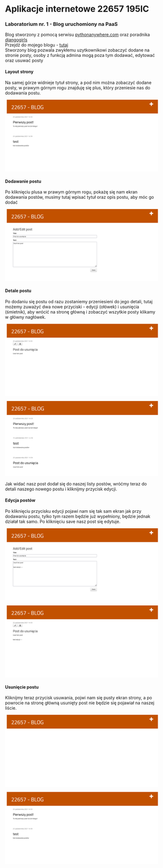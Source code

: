 # Aplikacje internetowe 22657 195IC

### Laboratorium nr. 1 - Blog uruchomiony na PaaS  
Blog stworzony z pomocą serwisu [pythonanywhere.com](https://www.pythonanywhere.com) oraz poradnika [djangogirls](https://tutorial.djangogirls.org/pl/)  
Przejdź do mojego blogu - [tutaj](https://bchanowski.pythonanywhere.com/)  
Stworzony blog pozwala zwykłemu uzytkownikowi zobaczyć dodane na stronie posty, osoby z funkcją admina mogą poza tym dodawać, edytować oraz usuwać posty  
  
#### Layout strony
Na samej górze widnieje tytuł strony, a pod nim można zobaczyć dodane posty, w prawym górnym rogu znajduję się plus, który przeniesie nas do dodawania postu.

![Layout strony](/assets/layout-strony.png "Layout strony")
  
#### Dodawanie postu  
Po kliknięciu plusa w prawym górnym rogu, pokażę się nam ekran dodawania postów, musimy tutaj wpisać tytuł oraz opis postu, aby móc go dodać

![Dodawanie postu](/assets/dodaj-post.png "Dodawania postu")

#### Detale postu

Po dodaniu się postu od razu zostaniemy przeniesieni do jego detali, tutaj możemy zuważyć dwa nowe przyciski - edycji (ołówek) i usunięcia (śmietnik), aby wrócić na stronę główną i zobaczyć wszytkie posty klikamy w główny nagłówek.

![Post detail](/assets/post-detail.png "Post detail")

![Lista postów](/assets/post-list.png "Lista postów")

Jak widać nasz post dodał się do naszej listy postów, wróćmy teraz do detali naszego nowego postu i kliknijmy przycisk edycji.

#### Edycja postów

Po kliknięciu przycisku edycji pojawi nam się tak sam ekran jak przy dodawaniu postu, tylko tym razem będzie już wypełniony, będzie jednak działał tak samo. Po kliknięciu save nasz post się edytuje.

![Edycja postu](/assets/post-edycja.png "Edycja postu")

![Post edytowany](/assets/post-edytowany.png "Post edytowany")


#### Usunięcie postu

Kliknijmy teraz przycisk usuwania, pojwi nam się pusty ekran strony, a po powrocie na stronę główną usunięty post nie będzie się pojawiał na naszej liście.

![Post usunięty](/assets/post-del.png "Post usunięty")

![Layout strony](/assets/layout-strony.png "Layout strony")
